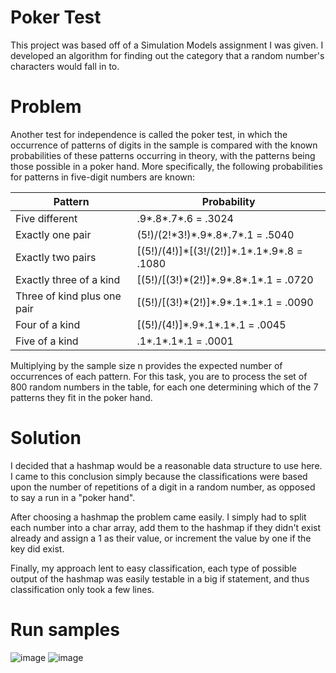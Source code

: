 # Poker Test

This project was based off of a Simulation Models assignment I was given. I developed an algorithm for finding out the category that a random number's characters would fall in to.

# Problem

Another test for independence is called the poker test, in which the occurrence of patterns of digits in the sample is compared with the known probabilities of these patterns occurring in theory, with the patterns being those possible in a poker hand.  More specifically, the following probabilities for patterns in five-digit numbers are known:

| Pattern                     | Probability                                |
|-----------------------------|--------------------------------------------|
| Five different              | .9\*.8\*.7\*.6 = .3024                        |
| Exactly one pair            | (5\!)/(2\!\*3\!)\*.9\*.8\*.7\*.1 = .5040           |
| Exactly two pairs           | \[(5\!)/(4\!)\]\*\[(3\!/(2\!)\]\*.1\*.1\*.9\*.8 = .1080 |
| Exactly three of a kind     | \[(5\!)/\[(3\!)\*(2\!)\]\*.9\*.8\*.1\*.1 = .0720      |
| Three of kind plus one pair | \[(5\!)/\[(3\!)\*(2\!)\]\*.9\*.1\*.1\*.1 = .0090      |
| Four of a kind              | \[(5\!)/(4\!)\]\*.9\*.1\*.1\*.1 = .0045            |
| Five of a kind              | .1\*.1\*.1\*.1 = .0001                        |


Multiplying by the sample size n provides the expected number of occurrences of each pattern.  For this task, you are to process the set of 800 random numbers in the table, for each one determining which of the 7 patterns they fit in the poker hand.

# Solution

I decided that a hashmap would be a reasonable data structure to use here. I came to this conclusion simply because the classifications were based upon the number of repetitions of a digit in a random number, as opposed to say a run in a "poker hand".

After choosing a hashmap the problem came easily. I simply had to split each number into a char array, add them to the hashmap if they didn't exist already and assign a 1 as their value, or increment the value by one if the key did exist.

Finally, my approach lent to easy classification, each type of possible output of the hashmap was easily testable in a big if statement, and thus classification only took a few lines.
# Run samples
![image](https://github.com/omara2001/Poker-Test/assets/66154169/22f0d3be-c4ae-499c-9ef7-78bab2f5c8f3)
![image](https://github.com/omara2001/Poker-Test/assets/66154169/c186599a-1b9e-48d6-9b98-64ae0fa9f6b4)


